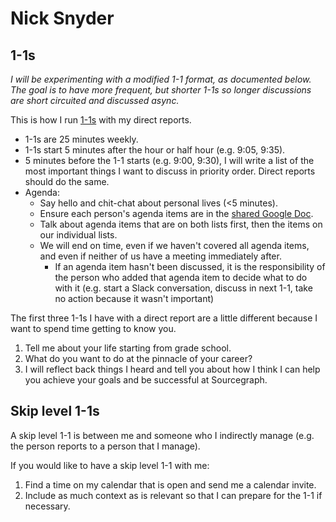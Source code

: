 # Nick Snyder

## 1-1s

_I will be experimenting with a modified 1-1 format, as documented below. The goal is to have more frequent, but shorter 1-1s so longer discussions are short circuited and discussed async._

This is how I run [1-1s](../../handbook/leadership/1-1.md) with my direct reports.

- 1-1s are 25 minutes weekly.
- 1-1s start 5 minutes after the hour or half hour (e.g. 9:05, 9:35).
- 5 minutes before the 1-1 starts (e.g. 9:00, 9:30), I will write a list of the most important things I want to discuss in priority order. Direct reports should do the same.
- Agenda:
  - Say hello and chit-chat about personal lives (<5 minutes).
  - Ensure each person's agenda items are in the [shared Google Doc](../../handbook/leadership/1-1.md#google-doc).
  - Talk about agenda items that are on both lists first, then the items on our individual lists.
  - We will end on time, even if we haven't covered all agenda items, and even if neither of us have a meeting immediately after.
    - If an agenda item hasn't been discussed, it is the responsibility of the person who added that agenda item to decide what to do with it (e.g. start a Slack conversation, discuss in next 1-1, take no action because it wasn't important)

The first three 1-1s I have with a direct report are a little different because I want to spend time getting to know you.

1. Tell me about your life starting from grade school.
2. What do you want to do at the pinnacle of your career?
3. I will reflect back things I heard and tell you about how I think I can help you achieve your goals and be successful at Sourcegraph.

## Skip level 1-1s

A skip level 1-1 is between me and someone who I indirectly manage (e.g. the person reports to a person that I manage).

If you would like to have a skip level 1-1 with me:

1. Find a time on my calendar that is open and send me a calendar invite.
2. Include as much context as is relevant so that I can prepare for the 1-1 if necessary.
